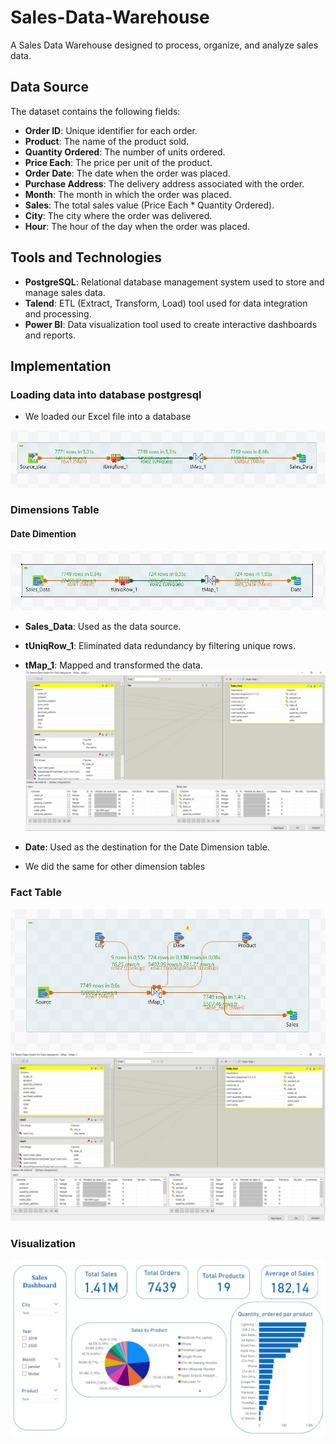 # Sales-Data-Warehouse
A Sales Data Warehouse designed to process, organize, and analyze sales data.

## Data Source

The dataset contains the following fields:

- **Order ID**: Unique identifier for each order.
- **Product**: The name of the product sold.
- **Quantity Ordered**: The number of units ordered.
- **Price Each**: The price per unit of the product.
- **Order Date**: The date when the order was placed.
- **Purchase Address**: The delivery address associated with the order.
- **Month**: The month in which the order was placed.
- **Sales**: The total sales value (Price Each * Quantity Ordered).
- **City**: The city where the order was delivered.
- **Hour**: The hour of the day when the order was placed.

## Tools and Technologies

- **PostgreSQL**: Relational database management system used to store and manage sales data.
- **Talend**: ETL (Extract, Transform, Load) tool used for data integration and processing.
- **Power BI**: Data visualization tool used to create interactive dashboards and reports.

## Implementation
### Loading data into database postgresql
- We loaded our Excel file into a database

![Loading_data_into_database](./Images/Loading_data.jpg)

### Dimensions Table
#### Date Dimention
![Loading_data_into_database](./Images/Dim_Date.jpg)

- **Sales_Data**: Used as the data source.
- **tUniqRow_1**: Eliminated data redundancy by filtering unique rows.
- **tMap_1**: Mapped and transformed the data.
![Mapping_Date_Dimension](./Images/Map_Dim_Date.jpg)

- **Date**: Used as the destination for the Date Dimension table.

- We did the same for other dimension tables

### Fact Table
![Fact_Table](./Images/Fact_sales.jpg)
![Map_Fact_Table](./Images/Map_Fact_Table.jpg)

### Visualization
![Dashboard](./Images/Dashboard_Sales.jpg)
